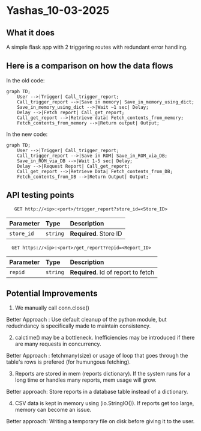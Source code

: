 # Yashas_10-03-2025
## What it does 

A simple flask app with 2 triggering routes with redundant error handling. 

## Here is a comparison on how the data flows 
In the old code:
```mermaid
graph TD;
    User -->|Trigger| Call_trigger_report;
    Call_trigger_report -->|Save in memory| Save_in_memory_using_dict;
    Save_in_memory_using_dict -->|Wait ~1 sec| Delay;
    Delay -->|Fetch report| Call_get_report;
    Call_get_report -->|Retrieve data| Fetch_contents_from_memory;
    Fetch_contents_from_memory -->|Return output| Output;

```

In the new code:
```mermaid
graph TD;
    User -->|Trigger| Call_trigger_report;
    Call_trigger_report -->|Save in ROM| Save_in_ROM_via_DB;
    Save_in_ROM_via_DB -->|Wait 1-5 sec| Delay;
    Delay -->|Request Report| Call_get_report;
    Call_get_report -->|Retrieve Data| Fetch_contents_from_DB;
    Fetch_contents_from_DB -->|Return Output| Output;

```

## API testing points

```http
   GET http://<ip>:<port>/trigger_report?store_id=<Store_ID>
```

| Parameter | Type     | Description                |
| :-------- | :------- | :------------------------- |
| `store_id`| `string` | **Required**. Store ID     |



```http
  GET https://<ip>:<port>/get_report?repid=<Report_ID>
```

| Parameter | Type     | Description                         |
| :-------- | :------- | :---------------------------------- |
| `repid`   | `string` | **Required**. Id of report to fetch |



## Potential Improvements


1. We manually call conn.close()
   
Better Approach : Use default cleanup of the python module, but redudndancy is specifically made to maintain consistency.

2. calctime() may be a bottleneck. Inefficiencies may be introduced if there are many requests in concurrency.
 
Better Approach : fetchmany(size) or usage of loop that goes through the table's rows is prefered (for humungous fetching).

3. Reports are stored in mem (reports dictionary). If the system runs for a long time or handles many reports, mem usage will grow.
 
Better approach: Store reports in a database table instead of a dictionary.

4. CSV data is kept in memory using (io.StringIO()). If reports get too large, memory can become an issue.
 
Better approach: Writing a temporary file on disk before giving it to the user.

